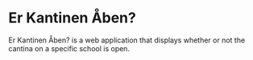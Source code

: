 Er Kantinen Åben?
==============
Er Kantinen Åben? is a web application that displays whether or not the cantina on a specific school is open.
